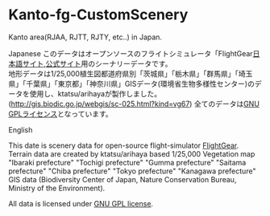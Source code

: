 # Kanto-fg-CustomScenery
Kanto area(RJAA, RJTT, RJTY, etc..) in Japan.

Japanese
このデータはオープンソースのフライトシミュレータ「FlightGear[日本語サイト](http://flightgear.jpn.org/),[公式サイト](http://www.flightgear.org/)用のシーナリーデータです。  
地形データは1/25,000植生図都道府県別「茨城県」「栃木県」「群馬県」「埼玉県」「千葉県」「東京都」「神奈川県」GISデータ(環境省生物多様性センター)のデータを使用し、ktatsu/arihayaが製作しました。(http://gis.biodic.go.jp/webgis/sc-025.html?kind=vg67)
全てのデータは[GNU GPLライセンス](https://www.ipa.go.jp/files/000028332.html)となっています。


English

This date is scenery data for open-source flight-simulator [FlightGear](http://www.flightgear.org/).  
Terrain data are created by ktatsu/arihaya based 1/25,000 Vegetation map "Ibaraki prefecture" "Tochigi prefecture" "Gumma prefecture" "Saitama prefecture" "Chiba prefecture" "Tokyo prefecture" "Kanagawa prefecture" GIS data (Biodiversity Center of Japan, Nature Conservation Bureau, Ministry of the Environment).

All data is licensed under [GNU GPL license](http://www.gnu.org/licenses/gpl-3.0.en.html).
